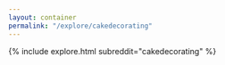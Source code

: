```yaml
---
layout: container
permalink: "/explore/cakedecorating"
---
```


<link rel="stylesheet" type="text/css" href="/static/css/explore.css">
{% include explore.html subreddit="cakedecorating" %}
